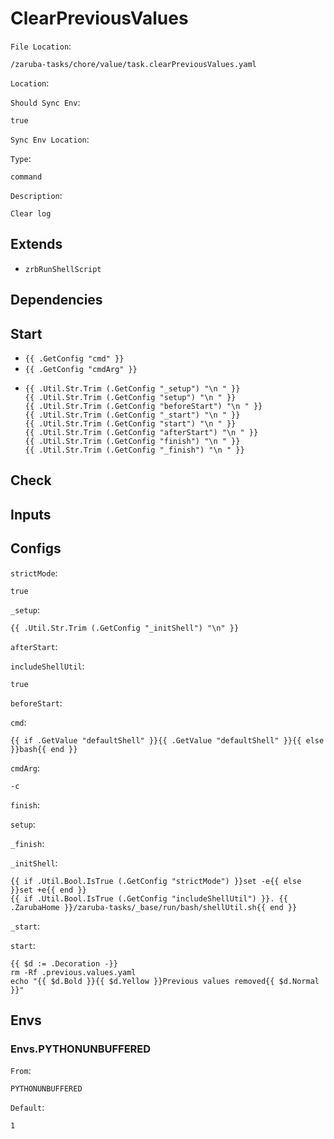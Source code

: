 
# ClearPreviousValues

`File Location`:

    /zaruba-tasks/chore/value/task.clearPreviousValues.yaml


`Location`:




`Should Sync Env`:

    true


`Sync Env Location`:




`Type`:

    command


`Description`:

    Clear log




## Extends

* `zrbRunShellScript`


## Dependencies




## Start

* `{{ .GetConfig "cmd" }}`
* `{{ .GetConfig "cmdArg" }}`
*
    ```
    {{ .Util.Str.Trim (.GetConfig "_setup") "\n " }}
    {{ .Util.Str.Trim (.GetConfig "setup") "\n " }}
    {{ .Util.Str.Trim (.GetConfig "beforeStart") "\n " }}
    {{ .Util.Str.Trim (.GetConfig "_start") "\n " }}
    {{ .Util.Str.Trim (.GetConfig "start") "\n " }}
    {{ .Util.Str.Trim (.GetConfig "afterStart") "\n " }}
    {{ .Util.Str.Trim (.GetConfig "finish") "\n " }}
    {{ .Util.Str.Trim (.GetConfig "_finish") "\n " }}

    ```


## Check




## Inputs


## Configs

`strictMode`:

    true


`_setup`:

    {{ .Util.Str.Trim (.GetConfig "_initShell") "\n" }}


`afterStart`:




`includeShellUtil`:

    true


`beforeStart`:




`cmd`:

    {{ if .GetValue "defaultShell" }}{{ .GetValue "defaultShell" }}{{ else }}bash{{ end }}


`cmdArg`:

    -c


`finish`:




`setup`:




`_finish`:




`_initShell`:

    {{ if .Util.Bool.IsTrue (.GetConfig "strictMode") }}set -e{{ else }}set +e{{ end }}
    {{ if .Util.Bool.IsTrue (.GetConfig "includeShellUtil") }}. {{ .ZarubaHome }}/zaruba-tasks/_base/run/bash/shellUtil.sh{{ end }}



`_start`:




`start`:

    {{ $d := .Decoration -}}
    rm -Rf .previous.values.yaml
    echo "{{ $d.Bold }}{{ $d.Yellow }}Previous values removed{{ $d.Normal }}"



## Envs


### Envs.PYTHONUNBUFFERED

`From`:

    PYTHONUNBUFFERED


`Default`:

    1